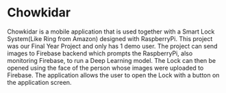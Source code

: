 # Chowkidar

Chowkidar is a mobile application that is used together with a Smart Lock System(Like Ring from Amazon) designed with RaspberryPi. This project was our Final Year Project and only has 1 demo user. The project can send images to Firebase backend which prompts the RaspberryPi, also monitoring Firebase, to run a Deep Learning model. The Lock can then be opened using the face of the person whose images were uploaded to Firebase. The application allows the user to open the Lock with a button on the application screen.
